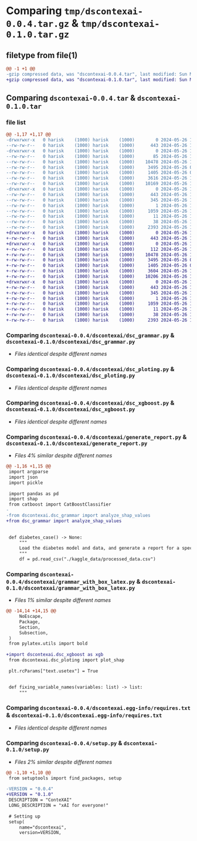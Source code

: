 # Comparing `tmp/dscontexai-0.0.4.tar.gz` & `tmp/dscontexai-0.1.0.tar.gz`

## filetype from file(1)

```diff
@@ -1 +1 @@
-gzip compressed data, was "dscontexai-0.0.4.tar", last modified: Sun May 26 14:00:31 2024, max compression
+gzip compressed data, was "dscontexai-0.1.0.tar", last modified: Sun May 26 13:57:54 2024, max compression
```

## Comparing `dscontexai-0.0.4.tar` & `dscontexai-0.1.0.tar`

### file list

```diff
@@ -1,17 +1,17 @@
-drwxrwxr-x   0 harisk    (1000) harisk    (1000)        0 2024-05-26 14:00:31.411598 dscontexai-0.0.4/
--rw-rw-r--   0 harisk    (1000) harisk    (1000)      443 2024-05-26 14:00:31.411598 dscontexai-0.0.4/PKG-INFO
-drwxrwxr-x   0 harisk    (1000) harisk    (1000)        0 2024-05-26 14:00:31.407598 dscontexai-0.0.4/dscontexai/
--rw-rw-r--   0 harisk    (1000) harisk    (1000)       85 2024-05-26 14:00:13.000000 dscontexai-0.0.4/dscontexai/__init__.py
--rw-rw-r--   0 harisk    (1000) harisk    (1000)    10478 2024-05-26 13:57:24.000000 dscontexai-0.0.4/dscontexai/dsc_grammar.py
--rw-rw-r--   0 harisk    (1000) harisk    (1000)     3495 2024-05-26 09:49:20.000000 dscontexai-0.0.4/dscontexai/dsc_ploting.py
--rw-rw-r--   0 harisk    (1000) harisk    (1000)     1405 2024-05-26 05:49:34.000000 dscontexai-0.0.4/dscontexai/dsc_xgboost.py
--rw-rw-r--   0 harisk    (1000) harisk    (1000)     3616 2024-05-26 13:59:06.000000 dscontexai-0.0.4/dscontexai/generate_report.py
--rw-rw-r--   0 harisk    (1000) harisk    (1000)    10169 2024-05-26 13:59:57.000000 dscontexai-0.0.4/dscontexai/grammar_with_box_latex.py
-drwxrwxr-x   0 harisk    (1000) harisk    (1000)        0 2024-05-26 14:00:31.411598 dscontexai-0.0.4/dscontexai.egg-info/
--rw-rw-r--   0 harisk    (1000) harisk    (1000)      443 2024-05-26 14:00:31.000000 dscontexai-0.0.4/dscontexai.egg-info/PKG-INFO
--rw-rw-r--   0 harisk    (1000) harisk    (1000)      345 2024-05-26 14:00:31.000000 dscontexai-0.0.4/dscontexai.egg-info/SOURCES.txt
--rw-rw-r--   0 harisk    (1000) harisk    (1000)        1 2024-05-26 14:00:31.000000 dscontexai-0.0.4/dscontexai.egg-info/dependency_links.txt
--rw-rw-r--   0 harisk    (1000) harisk    (1000)     1059 2024-05-26 14:00:31.000000 dscontexai-0.0.4/dscontexai.egg-info/requires.txt
--rw-rw-r--   0 harisk    (1000) harisk    (1000)       11 2024-05-26 14:00:31.000000 dscontexai-0.0.4/dscontexai.egg-info/top_level.txt
--rw-rw-r--   0 harisk    (1000) harisk    (1000)       38 2024-05-26 14:00:31.411598 dscontexai-0.0.4/setup.cfg
--rw-rw-r--   0 harisk    (1000) harisk    (1000)     2393 2024-05-26 14:00:21.000000 dscontexai-0.0.4/setup.py
+drwxrwxr-x   0 harisk    (1000) harisk    (1000)        0 2024-05-26 13:57:54.485668 dscontexai-0.1.0/
+-rw-rw-r--   0 harisk    (1000) harisk    (1000)      443 2024-05-26 13:57:54.481668 dscontexai-0.1.0/PKG-INFO
+drwxrwxr-x   0 harisk    (1000) harisk    (1000)        0 2024-05-26 13:57:54.481668 dscontexai-0.1.0/dscontexai/
+-rw-rw-r--   0 harisk    (1000) harisk    (1000)      112 2024-05-26 13:57:39.000000 dscontexai-0.1.0/dscontexai/__init__.py
+-rw-rw-r--   0 harisk    (1000) harisk    (1000)    10478 2024-05-26 13:57:24.000000 dscontexai-0.1.0/dscontexai/dsc_grammar.py
+-rw-rw-r--   0 harisk    (1000) harisk    (1000)     3495 2024-05-26 09:49:20.000000 dscontexai-0.1.0/dscontexai/dsc_ploting.py
+-rw-rw-r--   0 harisk    (1000) harisk    (1000)     1405 2024-05-26 05:49:34.000000 dscontexai-0.1.0/dscontexai/dsc_xgboost.py
+-rw-rw-r--   0 harisk    (1000) harisk    (1000)     3604 2024-05-26 13:54:56.000000 dscontexai-0.1.0/dscontexai/generate_report.py
+-rw-rw-r--   0 harisk    (1000) harisk    (1000)    10206 2024-05-26 13:57:37.000000 dscontexai-0.1.0/dscontexai/grammar_with_box_latex.py
+drwxrwxr-x   0 harisk    (1000) harisk    (1000)        0 2024-05-26 13:57:54.481668 dscontexai-0.1.0/dscontexai.egg-info/
+-rw-rw-r--   0 harisk    (1000) harisk    (1000)      443 2024-05-26 13:57:54.000000 dscontexai-0.1.0/dscontexai.egg-info/PKG-INFO
+-rw-rw-r--   0 harisk    (1000) harisk    (1000)      345 2024-05-26 13:57:54.000000 dscontexai-0.1.0/dscontexai.egg-info/SOURCES.txt
+-rw-rw-r--   0 harisk    (1000) harisk    (1000)        1 2024-05-26 13:57:54.000000 dscontexai-0.1.0/dscontexai.egg-info/dependency_links.txt
+-rw-rw-r--   0 harisk    (1000) harisk    (1000)     1059 2024-05-26 13:57:54.000000 dscontexai-0.1.0/dscontexai.egg-info/requires.txt
+-rw-rw-r--   0 harisk    (1000) harisk    (1000)       11 2024-05-26 13:57:54.000000 dscontexai-0.1.0/dscontexai.egg-info/top_level.txt
+-rw-rw-r--   0 harisk    (1000) harisk    (1000)       38 2024-05-26 13:57:54.485668 dscontexai-0.1.0/setup.cfg
+-rw-rw-r--   0 harisk    (1000) harisk    (1000)     2393 2024-05-26 13:57:44.000000 dscontexai-0.1.0/setup.py
```

### Comparing `dscontexai-0.0.4/dscontexai/dsc_grammar.py` & `dscontexai-0.1.0/dscontexai/dsc_grammar.py`

 * *Files identical despite different names*

### Comparing `dscontexai-0.0.4/dscontexai/dsc_ploting.py` & `dscontexai-0.1.0/dscontexai/dsc_ploting.py`

 * *Files identical despite different names*

### Comparing `dscontexai-0.0.4/dscontexai/dsc_xgboost.py` & `dscontexai-0.1.0/dscontexai/dsc_xgboost.py`

 * *Files identical despite different names*

### Comparing `dscontexai-0.0.4/dscontexai/generate_report.py` & `dscontexai-0.1.0/dscontexai/generate_report.py`

 * *Files 4% similar despite different names*

```diff
@@ -1,16 +1,15 @@
 import argparse
 import json
 import pickle
 
 import pandas as pd
 import shap
 from catboost import CatBoostClassifier
-
-from dscontexai.dsc_grammar import analyze_shap_values
+from dsc_grammar import analyze_shap_values
 
 
 def diabetes_case() -> None:
     """
     Load the diabetes model and data, and generate a report for a specific instance.
     """
     df = pd.read_csv("./kaggle_data/processed_data.csv")
```

### Comparing `dscontexai-0.0.4/dscontexai/grammar_with_box_latex.py` & `dscontexai-0.1.0/dscontexai/grammar_with_box_latex.py`

 * *Files 1% similar despite different names*

```diff
@@ -14,14 +14,15 @@
     NoEscape,
     Package,
     Section,
     Subsection,
 )
 from pylatex.utils import bold
 
+import dscontexai.dsc_xgboost as xgb
 from dscontexai.dsc_ploting import plot_shap
 
 plt.rcParams["text.usetex"] = True
 
 
 def fixing_variable_names(variables: list) -> list:
     """
```

### Comparing `dscontexai-0.0.4/dscontexai.egg-info/requires.txt` & `dscontexai-0.1.0/dscontexai.egg-info/requires.txt`

 * *Files identical despite different names*

### Comparing `dscontexai-0.0.4/setup.py` & `dscontexai-0.1.0/setup.py`

 * *Files 2% similar despite different names*

```diff
@@ -1,10 +1,10 @@
 from setuptools import find_packages, setup
 
-VERSION = "0.0.4"
+VERSION = "0.1.0"
 DESCRIPTION = "ConteXAI"
 LONG_DESCRIPTION = "xAI for everyone!"
 
 # Setting up
 setup(
     name="dscontexai",
     version=VERSION,
```

